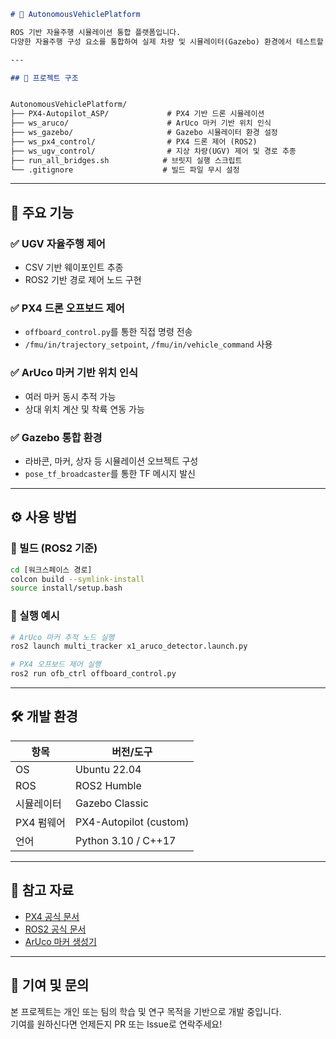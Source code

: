 ```markdown
# 🚗 AutonomousVehiclePlatform

ROS 기반 자율주행 시뮬레이션 통합 플랫폼입니다.  
다양한 자율주행 구성 요소를 통합하여 실제 차량 및 시뮬레이터(Gazebo) 환경에서 테스트할 수 있도록 구성되어 있습니다.

---

## 📁 프로젝트 구조


AutonomousVehiclePlatform/
├── PX4-Autopilot_ASP/             # PX4 기반 드론 시뮬레이션
├── ws_aruco/                      # ArUco 마커 기반 위치 인식
├── ws_gazebo/                     # Gazebo 시뮬레이터 환경 설정
├── ws_px4_control/                # PX4 드론 제어 (ROS2)
├── ws_ugv_control/                # 지상 차량(UGV) 제어 및 경로 추종
├── run_all_bridges.sh            # 브릿지 실행 스크립트
└── .gitignore                    # 빌드 파일 무시 설정
```

---

## 🚀 주요 기능

### ✅ UGV 자율주행 제어
- CSV 기반 웨이포인트 추종
- ROS2 기반 경로 제어 노드 구현

### ✅ PX4 드론 오프보드 제어
- `offboard_control.py`를 통한 직접 명령 전송
- `/fmu/in/trajectory_setpoint`, `/fmu/in/vehicle_command` 사용

### ✅ ArUco 마커 기반 위치 인식
- 여러 마커 동시 추적 가능
- 상대 위치 계산 및 착륙 연동 가능

### ✅ Gazebo 통합 환경
- 라바콘, 마커, 상자 등 시뮬레이션 오브젝트 구성
- `pose_tf_broadcaster`를 통한 TF 메시지 발신

---

## ⚙️ 사용 방법

### 🔧 빌드 (ROS2 기준)

```bash
cd [워크스페이스 경로]
colcon build --symlink-install
source install/setup.bash
```

### 🚀 실행 예시

```bash
# ArUco 마커 추적 노드 실행
ros2 launch multi_tracker x1_aruco_detector.launch.py

# PX4 오프보드 제어 실행
ros2 run ofb_ctrl offboard_control.py
```

---

## 🛠️ 개발 환경

| 항목            | 버전/도구               |
|-----------------|------------------------|
| OS              | Ubuntu 22.04           |
| ROS             | ROS2 Humble            |
| 시뮬레이터      | Gazebo Classic         |
| PX4 펌웨어      | PX4-Autopilot (custom) |
| 언어            | Python 3.10 / C++17    |

---

## 🔗 참고 자료

- [PX4 공식 문서](https://docs.px4.io/)
- [ROS2 공식 문서](https://docs.ros.org/en/humble/)
- [ArUco 마커 생성기](https://chev.me/arucogen/)

---

## 🤝 기여 및 문의

본 프로젝트는 개인 또는 팀의 학습 및 연구 목적을 기반으로 개발 중입니다.  
기여를 원하신다면 언제든지 PR 또는 Issue로 연락주세요!
```

